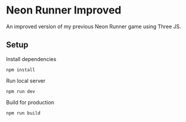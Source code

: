 # Neon Runner Improved
An improved version of my previous Neon Runner game using Three JS.

## Setup
Install dependencies
```
npm install
```

Run local server
```
npm run dev
```

Build for production
```
npm run build
```
